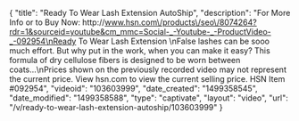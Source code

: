 {
    "title": "Ready To Wear Lash Extension AutoShip",
    "description": "For More Info or to Buy Now: http:\/\/www.hsn.com\/products\/seo\/8074264?rdr=1&sourceid=youtube&cm_mmc=Social-_-Youtube-_-ProductVideo-_-092954\nReady To Wear Lash Extension  \nFalse lashes can be sooo much effort. But why put in the work, when you can make it easy? This formula of dry cellulose fibers is designed to be worn between coats...\nPrices shown on the previously recorded video may not represent the current price.  View hsn.com to view the current selling price. HSN Item #092954",
    "videoid": "103603999",
    "date_created": "1499358545",
    "date_modified": "1499358588",
    "type": "captivate",
    "layout": "video",
    "url": "\/v\/ready-to-wear-lash-extension-autoship\/103603999"
}